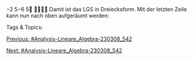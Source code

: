 −2
5−6
5

Damit ist das LGS in Dreiecksform. Mit der letzten Zeile kann nun nach oben aufgeräumt werden:

   Tags & Topics:
   

[Previous: #Analysis-Lineare_Algebra-230308_542](Analysis-Lineare_Algebra-230308_542.md)

[Next: #Analysis-Lineare_Algebra-230308_542](Analysis-Lineare_Algebra-230308_542.md)